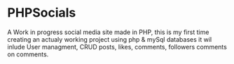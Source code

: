# PHPSocials
A Work in progress social media site made in PHP, this is my first time creating an actualy working project using php &amp; mySql databases
it wil inlude User managment, CRUD
posts, likes, comments, followers comments on comments.
